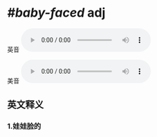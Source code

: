 # ***\#baby-faced*** adj
英音
<audio src="./media/baby-faced1_AAC.aac" controls="controls"></audio>

美音
<audio src="./media/baby-faced2_AAC.aac" controls="controls"></audio>



  

英文释义
---
### 1.**娃娃脸的**  


